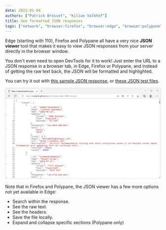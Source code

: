 ```yaml
---
date: 2023-01-04
authors: ["Patrick Brosset", "Kilian Valkhof"]
title: See formatted JSON responses
tags: ["network", "browser:firefox", "browser:edge", "browser:polypane"]
---
```

Edge (starting with 110), Firefox and Polypane all have a very nice **JSON viewer** tool that makes it easy to view JSON responses from your server directly in the browser window.

You don't even need to open DevTools for it to work! Just enter the URL to a JSON response in a browser tab, in Edge, Firefox or Polypane, and instead of getting the raw text back, the JSON will be formatted and highlighted.

You can try it out with [this sample JSON response](https://jsonplaceholder.typicode.com/posts/1/comments), or [these JSON test files](https://codepo8.github.io/json-dummy-data/).

![The JSON viewer in Microsoft Edge](/assets/img/see-json-responses.png)

Note that in Firefox and Polypane, the JSON viewer has a few more options not yet available in Edge:

* Search within the response.
* See the raw text.
* See the headers.
* Save the file locally.
* Expand and collapse specific sections (Polypane only)

